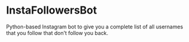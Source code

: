 # InstaFollowersBot
Python-based Instagram bot to give you a complete list of all usernames that you follow that don't follow you back.
